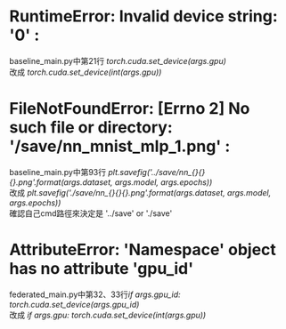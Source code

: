 # **RuntimeError: Invalid device string: '0'** :   
baseline_main.py中第21行 *torch.cuda.set_device(args.gpu)*  
改成 *torch.cuda.set_device(int(args.gpu))*  

# **FileNotFoundError: [Errno 2] No such file or directory: '/save/nn_mnist_mlp_1.png'** :   
baseline_main.py中第93行 *plt.savefig('../save/nn_{}_{}_{}.png'.format(args.dataset, args.model, args.epochs))*  
改成 *plt.savefig('./save/nn_{}_{}_{}.png'.format(args.dataset, args.model, args.epochs))*  
確認自己cmd路徑來決定是 '../save' or './save'  

# **AttributeError: 'Namespace' object has no attribute 'gpu_id'**  
federated_main.py中第32、33行*if args.gpu_id:    torch.cuda.set_device(args.gpu_id)*  
改成 *if args.gpu:   torch.cuda.set_device(int(args.gpu))*  